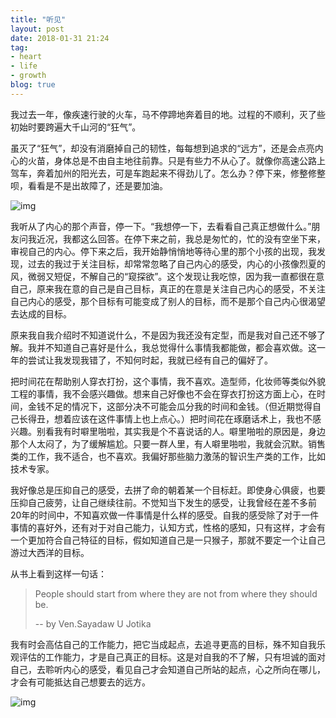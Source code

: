 ```yaml
---
title: "听见"
layout: post
date: 2018-01-31 21:24
tag:
- heart
- life
- growth
blog: true
---
```


我过去一年，像疾速行驶的火车，马不停蹄地奔着目的地。过程的不顺利，灭了些初始时要跨遍大千山河的“狂气”。

虽灭了“狂气”，却没有消磨掉自己的韧性，每每想到追求的“远方”，还是会点亮内心的火苗，身体总是不由自主地往前靠。只是有些力不从心了。就像你高速公路上驾车，奔着加州的阳光去，可是车跑起来不得劲儿了。怎么办？停下来，修整修整呗，看看是不是出故障了，还是要加油。

![img](https://mmbiz.qpic.cn/mmbiz_jpg/9JA9mOXeygctCfsMZGlICCicVpa01XcPicHovSWsUM2xZwXhxn5zBKALBUsDMSXr8cM6G9fpRyFiavPYD5zkFcf0A/640?wx_fmt=jpeg)

我听从了内心的那个声音，停一下。“我想停一下，去看看自己真正想做什么。”朋友问我近况，我都这么回答。在停下来之前，我总是匆忙的，忙的没有空坐下来，审视自己的内心。停下来之后，我开始静悄悄地等待心里的那个小孩的出现，我发现，过去的我过于关注目标，却常常忽略了自己内心的感受，内心的小孩像烈夏的风，微弱又短促，不解自己的“窥探欲”。这个发现让我吃惊，因为我一直都很在意自己，原来我在意的自己是自己目标，真正的在意是关注自己内心的感受，不关注自己内心的感受，那个目标有可能变成了别人的目标，而不是那个自己内心很渴望去达成的目标。

原来我自我介绍时不知道说什么，不是因为我还没有定型，而是我对自己还不够了解。我并不知道自己喜好是什么，我总觉得什么事情我都能做，都会喜欢做。这一年的尝试让我发现我错了，不知何时起，我就已经有自己的偏好了。

把时间花在帮助别人穿衣打扮，这个事情，我不喜欢。造型师，化妆师等类似外貌工程的事情，我不会感兴趣做。想来自己好像也不会在穿衣打扮这方面上心，在时间，金钱不足的情况下，这部分决不可能会瓜分我的时间和金钱。（但近期觉得自己长得丑，想着应该在这件事情上也上点心。）把时间花在琢磨话术上，我也不感兴趣。别看我有时噼里啪啦，其实我是个不喜说话的人。噼里啪啦的原因是，身边那个人太闷了，为了缓解尴尬。只要一群人里，有人噼里啪啦，我就会沉默。销售类的工作，我不适合，也不喜欢。我偏好那些脑力激荡的智识生产类的工作，比如技术专家。

我好像总是压抑自己的感受，去拼了命的朝着某一个目标赶。即使身心俱疲，也要压抑自己疲劳，让自己继续往前。不觉知当下发生的感受，让我曾经在差不多前20年的时间中，不知喜欢做一件事情是什么样的感受。自我的感受除了对于一件事情的喜好外，还有对于对自己能力，认知方式，性格的感知，只有这样，才会有一个更加符合自己特征的目标，假如知道自己是一只猴子，那就不要定一个让自己游过大西洋的目标。

从书上看到这样一句话：

> People should start from where they are not from where they should be.
>
>  --<Snow in the Summer> by Ven.Sayadaw U Jotika

我有时会高估自己的工作能力，把它当成起点，去追寻更高的目标，殊不知自我乐观评估的工作能力，才是自己真正的目标。这是对自我的不了解，只有坦诚的面对自己，去聆听内心的感受，看见自己才会知道自己所站的起点，心之所向在哪儿，才会有可能抵达自己想要去的远方。

![img](https://mmbiz.qpic.cn/mmbiz_jpg/9JA9mOXeygctCfsMZGlICCicVpa01XcPickvwuNPqEjYIz68CMmbtLiat8zyI388HgG2xZyOkLONKSmE1tfJnFzKQ/640?wx_fmt=jpeg)

